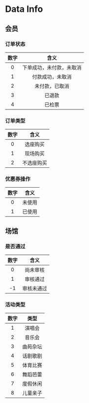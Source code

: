 # Data Info

## 会员

### 订单状态

| 数字 | 含义 |
| :-: | :-: |
| 0 | 下单成功，未付款，未取消 |
| 1 | 付款成功，未取消 |
| 2 | 未付款，已取消 |
| 3 | 已退款 |
| 4 | 已检票 |

### 订单类型

| 数字 | 含义 |
| :-: | :-: |
| 0 | 选座购买 |
| 1 | 现场购买 |
| 2 | 不选座购买 |

### 优惠券操作

| 数字 | 含义 |
| :-: | :-: |
| 0 | 未使用 |
| 1 | 已使用 |

## 场馆

### 是否通过

| 数字 | 含义 |
| :-: | :-: |
| 0 | 尚未审核  |
| 1 | 审核通过 |
| -1 | 审核未通过 |

### 活动类型

| 数字 | 类型 |
| :-: | :-: |
| 1	| 演唱会 | 
| 2	| 音乐会 | 
| 3	| 曲苑杂坛 |
| 4	| 话剧歌剧 |
| 5	| 体育比赛 |
| 6	| 舞蹈芭蕾 |
| 7	| 度假休闲 |
| 8	| 儿童亲子 |


